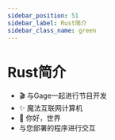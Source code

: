 ```yaml
---
sidebar_position: 51
sidebar_label: Rust简介
sidebar_class_name: green
---
```


# Rust简介

- 🎬 与Gage一起进行节目开发
- ✨ 魔法互联网计算机
- 📝 你好，世界
- 与您部署的程序进行交互
